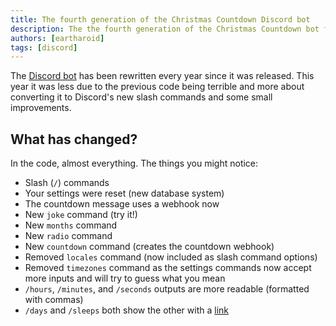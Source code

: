 ```yaml
---
title: The fourth generation of the Christmas Countdown Discord bot
description: The the fourth generation of the Christmas Countdown bot for Discord is here
authors: [eartharoid]
tags: [discord]
---
```


The [Discord bot](https://christmascountdown.live/discord) has been rewritten every year since it was released. This year it was less due to the previous code being terrible and more about converting it to Discord's new slash commands and some small improvements.

## What has changed?

In the code, almost everything. The things you might notice:

- Slash (`/`) commands
- Your settings were reset (new database system)
- The countdown message uses a webhook now
- New `joke` command (try it!)
- New `months` command
- New `radio` command
- New `countdown` command (creates the countdown webhook)
- Removed `locales` command (now included as slash command options)
- Removed `timezones` command as the settings commands now accept more inputs and will try to guess what you mean
- `/hours`, `/minutes`, and `/seconds` outputs are more readable (formatted with commas)
- `/days` and `/sleeps` both show the other with a [link](/other/days-vs-sleeps)
